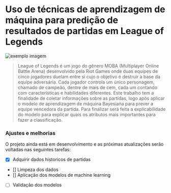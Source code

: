 # Uso de técnicas de aprendizagem de máquina para predição de resultados de partidas em League of Legends

<img src="exemplo-image.png" alt="exemplo imagem">

> League of Legends é um jogo do gênero MOBA (Multiplayer Online Battle Arena)
desenvolvido pela Riot Games onde duas equipes de cinco jogadores duelam entre
si cujo o objetivo é destruir a base da equipe adversária. Cada jogador controla um
único personagem, chamado de campeão, dentre de mais de cem, cada um contando
com características e habilidades diferentes. Este trabalho tem a finalidade de coletar
informações sobre as partidas, logo após aplicar o modelo de aprendizagem de
máquina Bayesiana para prever a equipe vencedora da partida. Para finalizar será
feita a explicabilidade do modelo para explicar quais os atributos mais importantes
para fazer a classificação.

### Ajustes e melhorias

O projeto ainda está em desenvolvimento e as próximas atualizações serão voltadas nas seguintes tarefas:

- [x] Adquirir dados historicos de partidas
- [] Limpeza dos dados
- [] Aplicação dos modelos de machine learning
- [ ] Validação dos modelos